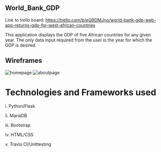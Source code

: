 ## World_Bank_GDP
Link to trello board: https://trello.com/b/eQ9DMJno/world-bank-gdp-web-app-returns-gdp-for-west-african-countries

This application displays the GDP of five African countries for any given year.
The only data input required from the user is the year for which the GDP is desired.

## Wireframes
![homepage](https://user-images.githubusercontent.com/37074603/46359134-7a8cad80-c660-11e8-914e-8962d9cb0f37.png)
![aboutpage](https://user-images.githubusercontent.com/37074603/46359152-824c5200-c660-11e8-91ae-452a79c61ecd.png)

# Technologies and Frameworks used
i.   Python/Flask

ii.  MariaDB

iii. Bootstrap

iv.  HTML/CSS

v.   Travis CI/Unittesting
